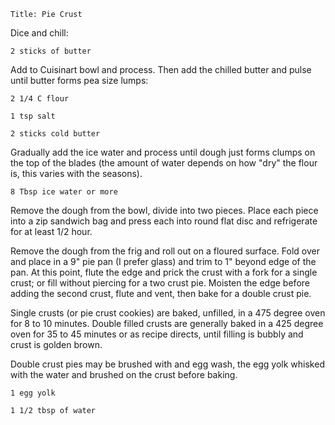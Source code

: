 ~~~ recipe-info
Title: Pie Crust
~~~

Dice and chill:

~~~ recipe-ingredients
2 sticks of butter
~~~

Add to Cuisinart bowl and process. Then add the chilled butter and pulse until butter forms pea size lumps:

~~~ recipe-ingredients
2 1/4 C flour

1 tsp salt

2 sticks cold butter
~~~

Gradually add the ice water and process until dough just forms clumps on the top of the blades (the
amount of water depends on how "dry" the flour is, this varies with the seasons).

~~~ recipe-ingredients
8 Tbsp ice water or more
~~~

Remove the dough from the bowl, divide into two pieces. Place each piece into a zip sandwich bag and
press each into round flat disc and refrigerate for at least 1/2 hour.

Remove the dough from the frig and roll out on a floured surface. Fold over and place in a 9" pie
pan (I prefer glass) and trim to 1" beyond edge of the pan. At this point, flute the edge and prick
the crust with a fork for a single crust; or fill without piercing for a two crust pie.  Moisten
the edge before adding the second crust, flute and vent, then bake for a double crust pie.

Single crusts (or pie crust cookies) are baked, unfilled, in a 475 degree oven for 8 to 10 minutes.
Double filled crusts are generally baked in a 425 degree oven for 35 to 45 minutes or as recipe
directs, until filling is bubbly and crust is golden brown.

Double crust pies may be brushed with and egg wash, the egg yolk whisked with the water and brushed
on the crust before baking.

~~~ recipe-ingredients
1 egg yolk

1 1/2 tbsp of water
~~~
